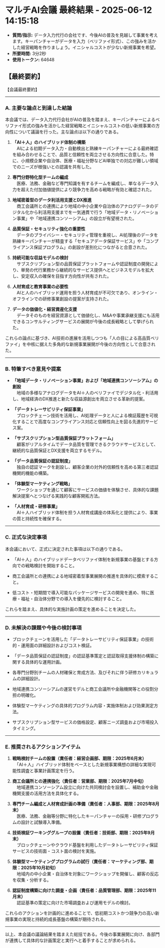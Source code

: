 # マルチAI会議 最終結果 - 2025-06-12 14:15:18
- **質問/指示:** データ入力代行の会社です、今後AIの普及を見越して事業を考えます。キーパンチャーがデータを入力（ベリファイ形式）、この強みを活かした経営戦略を作りましょう。イニシャルコストが少ない新規事業を希望。
- **所要時間:** 3分2秒
- **使用トークン:** 64648

## 【最終要約】

【会議最終要約】

---

### A. 主要な論点と到達した結論

本会議では、データ入力代行会社がAIの普及を踏まえ、キーパンチャーによるベリファイ形式の強みを活かした経営戦略とイニシャルコストの低い新規事業の方向性について議論を行った。主な論点は以下の通りである。

1. **「AI＋人」のハイブリッド体制の構築**  
　AIによる初期データ入力・自動検出と熟練キーパンチャーによる最終確認を組み合わせることで、品質と信頼性を両立させる方向性に合意した。特に、小規模企業や自治体、医療・福祉分野などAI単独での対応が難しい領域でのニーズが根強いとの認識を共有した。

2. **専門分野特化型チームの編成**  
　医療、法務、金融など専門知識を有するチームを編成し、単なるデータ入力を超えた付加価値提供により競争力を高める戦略が有効と確認された。

3. **地域密着型のデータ利活用支援とDX推進**  
　商工会議所との連携により地域の中小企業や自治体のアナログデータのデジタル化から利活用支援までを一気通貫で行う「地域データ・リノベーション事業」や「地域連携コンソーシアム」の設立が有望視された。

4. **品質保証・セキュリティ強化の重要性**  
　データのプライバシー・セキュリティ管理を重視し、AI処理後のデータを熟練キーパンチャーが精査する「セキュアデータ保証サービス」や「コンプライアンス保証プログラム」の創設が差別化につながると合意された。

5. **持続可能な収益モデルの検討**  
　サブスクリプション型の品質保証プラットフォームや認証制度の開発により、単発の代行業務から継続的なサービス提供へとビジネスモデルを拡大し、安定収入の確保を目指す方向性が共有された。

6. **人材育成と教育事業の必要性**  
　AIと人のハイブリッド運用を担う人材育成が不可欠であり、オンライン・オフラインでの研修事業創設の提案が支持された。

7. **データの価値化・経営資産化支援**  
　データそのものを経営資源として価値化し、M&Aや事業承継支援にも活用できるコンサルティングサービスの展開が今後の成長戦略として挙げられた。

これらの論点に基づき、AI技術の進展を活用しつつも「人の目による高品質ベリファイ」を中核に据えた多角的な新規事業展開が今後の方向性として合意された。

---

### B. 特筆すべき意見や提案

- **「地域データ・リノベーション事業」および「地域連携コンソーシアム」の創設**  
　地域の多様なアナログデータをAI＋人のベリファイでデジタル化・利活用し、地域経済のDX推進と新たな収益源創出を両立させる革新的提案。

- **「データトレーサビリティ保証事業」**  
　ブロックチェーン技術を活用し、AI処理データと人による検証履歴を可視化することで高度なコンプライアンス対応と信頼性向上を図る先進的サービス案。

- **「サブスクリプション型品質保証プラットフォーム」**  
　顧客がリアルタイムでデータ品質を管理できるクラウドサービスとして、継続的な品質保証とDX支援を両立するモデル。

- **「データ品質保証の認証制度」**  
　独自の認証マークを創設し、顧客企業の対外的信頼性を高める第三者認証機関的機能の構築。

- **「体験型マーケティング戦略」**  
　ワークショップを通じて顧客にサービスの価値を体験させ、具体的な課題解決提案へとつなげる実践的な顧客開拓方法。

- **「人材育成・研修事業」**  
　AI＋人ハイブリッド体制を担う人材育成講座の体系化と提供により、事業の質と持続性を確保する。

---

### C. 正式な決定事項

本会議において、正式に決定された事項は以下の通りである。

- 「AI＋人」のハイブリッドデータベリファイ体制を新規事業の基盤とする方向での戦略検討を開始すること。

- 商工会議所との連携による地域密着型事業展開の推進を具体的に模索すること。

- 低コスト・短期間で導入可能なパッケージサービスの開発を進め、特に医療・福祉・自治体分野での導入を優先的に検討すること。

これらを踏まえ、具体的な実施計画の策定を進めることを決定した。

---

### D. 未解決の課題や今後の検討事項

- ブロックチェーンを活用した「データトレーサビリティ保証事業」の技術的・運用面の詳細設計およびコスト検証。

- 「データ品質保証の認証制度」の認証基準策定と認証取得支援体制の構築に関する具体的な運用計画。

- 各専門分野別チームの人材確保と育成方法、及びそれに伴う研修カリキュラムの詳細設計。

- 地域連携コンソーシアムの運営モデルと商工会議所や金融機関等との役割分担の明確化。

- 体験型マーケティングの具体的プログラム内容・実施体制および効果測定方法。

- サブスクリプション型サービスの価格設定、顧客ニーズ調査および市場投入タイミング。

---

### E. 推奨されるアクションアイテム

1. **戦略検討チームの設置（責任者：経営企画部、期限：2025年6月末）**  
　「AI＋人」ハイブリッド体制をベースとした新規事業構想の詳細な実現可能性調査と事業計画策定を行う。

2. **商工会議所との連携強化（責任者：営業部、期限：2025年7月中旬）**  
　地域連携コンソーシアム設立に向けた共同検討会を設置し、補助金や金融機関支援の活用方法を具体化する。

3. **専門チーム編成と人材育成計画の準備（責任者：人事部、期限：2025年8月末）**  
　医療、法務、金融等分野に特化したキーパンチャーの採用・研修プログラムの設計と試験導入準備。

4. **技術検証ワーキンググループの設置（責任者：技術部、期限：2025年9月末）**  
　ブロックチェーンやクラウド基盤を利用したデータトレーサビリティ保証サービスの技術面・コスト面の検討を実施。

5. **体験型マーケティングプログラムの試行（責任者：マーケティング部、期限：2025年10月初旬）**  
　地域内の中小企業・自治体を対象にワークショップを開催し、顧客の反応を収集・分析する。

6. **認証制度構築に向けた調査・企画（責任者：品質管理部、期限：2025年11月末）**  
　認証基準の策定に向けた市場調査および運用モデルの検討。

これらのアクションを計画的に進めることで、低初期コストかつ競争力の高い新規事業の実現と持続的成長基盤の構築が期待される。

---

以上、本会議の議論結果を踏まえた総括である。今後の事業展開に向け、各部門が連携して具体的な計画策定と実行へと着手することが求められる。